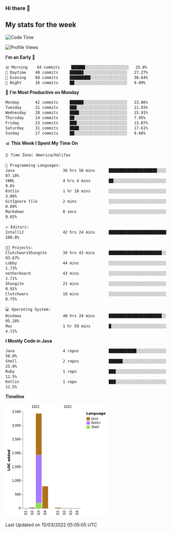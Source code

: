 ### Hi there 👋

## My stats for the week
<!--START_SECTION:waka-->
![Code Time](http://img.shields.io/badge/Code%20Time-74%20hrs%2050%20mins-blue)

![Profile Views](http://img.shields.io/badge/Profile%20Views-186-blue)

**I'm an Early 🐤** 

```text
🌞 Morning    44 commits     ██████░░░░░░░░░░░░░░░░░░░   25.0% 
🌆 Daytime    48 commits     ██████░░░░░░░░░░░░░░░░░░░   27.27% 
🌃 Evening    68 commits     █████████░░░░░░░░░░░░░░░░   38.64% 
🌙 Night      16 commits     ██░░░░░░░░░░░░░░░░░░░░░░░   9.09%

```
📅 **I'm Most Productive on Monday** 

```text
Monday       42 commits     ██████░░░░░░░░░░░░░░░░░░░   23.86% 
Tuesday      21 commits     ███░░░░░░░░░░░░░░░░░░░░░░   11.93% 
Wednesday    28 commits     ████░░░░░░░░░░░░░░░░░░░░░   15.91% 
Thursday     14 commits     ██░░░░░░░░░░░░░░░░░░░░░░░   7.95% 
Friday       23 commits     ███░░░░░░░░░░░░░░░░░░░░░░   13.07% 
Saturday     31 commits     ████░░░░░░░░░░░░░░░░░░░░░   17.61% 
Sunday       17 commits     ██░░░░░░░░░░░░░░░░░░░░░░░   9.66%

```


📊 **This Week I Spent My Time On** 

```text
⌚︎ Time Zone: America/Halifax

💬 Programming Languages: 
Java                     36 hrs 58 mins      █████████████████████░░░░   87.18% 
YAML                     4 hrs 4 mins        ██░░░░░░░░░░░░░░░░░░░░░░░   9.6% 
Kotlin                   1 hr 18 mins        ░░░░░░░░░░░░░░░░░░░░░░░░░   3.08% 
GitIgnore file           2 mins              ░░░░░░░░░░░░░░░░░░░░░░░░░   0.09% 
Markdown                 0 secs              ░░░░░░░░░░░░░░░░░░░░░░░░░   0.02%

🔥 Editors: 
IntelliJ                 42 hrs 24 mins      █████████████████████████   100.0%

🐱‍💻 Projects: 
ClutchwarsShungite       39 hrs 43 mins      ███████████████████████░░   93.67% 
Lobby                    44 mins             ░░░░░░░░░░░░░░░░░░░░░░░░░   1.73% 
netherboard              43 mins             ░░░░░░░░░░░░░░░░░░░░░░░░░   1.71% 
Shungite                 23 mins             ░░░░░░░░░░░░░░░░░░░░░░░░░   0.91% 
Clutchwars               18 mins             ░░░░░░░░░░░░░░░░░░░░░░░░░   0.75%

💻 Operating System: 
Windows                  40 hrs 24 mins      ███████████████████████░░   95.28% 
Mac                      1 hr 59 mins        █░░░░░░░░░░░░░░░░░░░░░░░░   4.72%

```

**I Mostly Code in Java** 

```text
Java                     4 repos             ████████████░░░░░░░░░░░░░   50.0% 
Shell                    2 repos             ██████░░░░░░░░░░░░░░░░░░░   25.0% 
Ruby                     1 repo              ███░░░░░░░░░░░░░░░░░░░░░░   12.5% 
Kotlin                   1 repo              ███░░░░░░░░░░░░░░░░░░░░░░   12.5%

```


**Timeline**

![Chart not found](https://raw.githubusercontent.com/lyndseyy/lyndseyy/main/charts/bar_graph.png) 


 Last Updated on 15/03/2022 05:05:05 UTC
<!--END_SECTION:waka-->